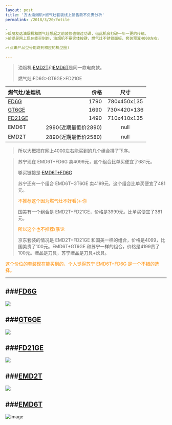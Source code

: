 ```yaml
---
layout: post
title: '方太油烟机+燃气灶套装线上销售款不负责分析'
permalink: /2018/3/20/fotile

-
>帮朋友选油烟机和燃气灶想起之前装修也做过功课，借此机会打破一年一更的传统。
>前提是网上现在能买到的，油烟机不要实体按键，燃气灶不锈钢面板，套装预算4000左右。

>(点击产品型号能跳到相应的机型图)

---
```

>油烟机:[EMD2T](#anchor4)和[EMD6T](#anchor5)是同一款电商款。
>
>燃气灶:FD6G>GT6GE>FD21GE

| 燃气灶/油烟机       | 价格    |  尺寸  |
| --------    | -----:   | :----: |
| [FD6G](#anchor1) | 1790  |780x450x135   |
| [GT6GE](#anchor2)| 1690  |730×420×136	  |
| [FD21GE](#anchor3)| 1490 |710x410x135   |
|EMD6T|  2990(近期最低价2890)|   null       |
|EMD2T|  2890(近期最低价2580)|   null       |

>所以大概把在网上4000左右能买到的几个组合排了下序。

>苏宁现在 EMD6T+FD6G 卖4099元，这个组合比单买便宜了681元。
>
>够买链接是:[EMD6T+FD6G](https://product.suning.com/0070068550/193523691.html) 
>
>苏宁还有一个组合 EMD6T+GT6GE 卖4199元，这个组合比单买便宜了481元。
>
><font color=#FF8C00>不推荐这个因为燃气灶不好看(<-你</font>
>
>国美有一个组合是 EMD2T+FD21GE，价格是3999元。比单买便宜了381元。
>
><font color=#FF8C00>所以这个也不推荐(暴论</font>
>
>京东套装的情况是 EMD2T+FD21GE 和国美一样的组合，价格是4099，比国美贵了100元。EMD6T+GT6GE 和苏宁一样的组合，价格是4199贵了100元。赠品是刀具，苏宁赠品是刀具+炊具。

<font color=#FF8C00>这个价位的套装现在能买到的，个人觉得苏宁 EMD6T+FD6G 是一个不错的选择。</font>


---

###[FD6G](id:anchor1)
-
![](http://fotilepc.oss-cn-hangzhou.aliyuncs.com/2016-09-05/57ccf58d63f13.png)

###[GT6GE](id:anchor2)
-
![](http://fotilepc.oss-cn-hangzhou.aliyuncs.com/2017-06-19/5947b74cc06cd.png)

###[FD21GE](id:anchor3)
-
![](http://fotilepc.oss-cn-hangzhou.aliyuncs.com/2016-10-17/58046d8e9793e.png)

###[EMD2T](id:anchor4)
-
![](http://fotilepc.oss-cn-hangzhou.aliyuncs.com/2016-09-05/57cd16422dff9.png)

###[EMD6T](id:anchor5)
-
![image](http://fotilepc.oss-cn-hangzhou.aliyuncs.com/2017-06-21/594a40860fbbb.png)







